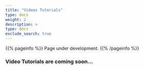 ```yaml
---
title: "Videos Tutorials"
type: docs
weight: 2
description: >
type: docs
exclude_search: true
---
```


{{% pageinfo %}}
Page under development.
{{% /pageinfo %}}

### Video Tutorials are coming soon…
